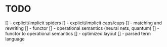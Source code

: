 # TODO
[] - explicit/implicit spiders
[] - explicit/implicit caps/cups
[] - matching and rewriting
[] - functor
[] - operational semantics (neural nets, quantum)
[] - functor to operational semantics
[] - optimized layout
[] - parsed term language
